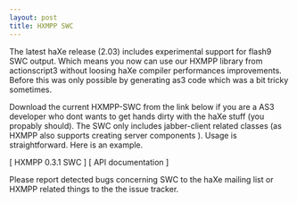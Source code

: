 ```yaml
---
layout: post
title: HXMPP SWC
---
```

The latest haXe release (2.03) includes experimental support for flash9 SWC output. Which means you now can use our HXMPP library from actionscript3 without loosing haXe compiler performances improvements. Before this was only possible by generating as3 code which was a bit tricky sometimes.

Download the current HXMPP-SWC from the link below if you are a AS3 developer who dont wants to get hands dirty with the haXe stuff (you propably should). The SWC only includes jabber-client related classes (as HXMPP also supports creating server components ).
Usage is straightforward. Here is an example.

[ HXMPP 0.3.1 SWC ]
[ API documentation ]

Please report detected bugs concerning SWC to the haXe mailing list or HXMPP related things to the the issue tracker.

